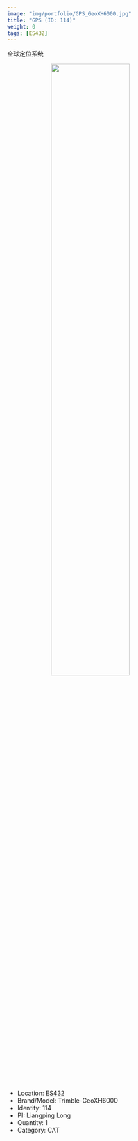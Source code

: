 ```yaml
---
image: "img/portfolio/GPS_GeoXH6000.jpg"
title: "GPS (ID: 114)"
weight: 0
tags: [ES432]
---
```


全球定位系统

<!--more-->

<img src="../../img/portfolio/GPS_GeoXH6000.jpg" width="60%" style="display: block; margin: auto;">

- Location: [ES432](../../tags/es432)
- Brand/Model: Trimble-GeoXH6000
- Identity: 114
- PI: Liangping Long
- Quantity: 1
- Category: CAT






